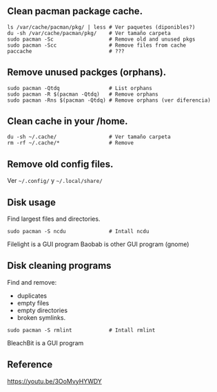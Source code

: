 ## Clean pacman package cache.

```
ls /var/cache/pacman/pkg/ | less # Ver paquetes (diponibles?)
du -sh /var/cache/pacman/pkg/    # Ver tamaño carpeta
sudo pacman -Sc                  # Remove old and unused pkgs
sudo pacman -Scc                 # Remove files from cache
paccache                         # ???
```

## Remove unused packges (orphans).
```
sudo pacman -Qtdq                # List orphans
sudo pacman -R $(pacman -Qtdq)   # Remove orphans
sudo pacman -Rns $(pacman -Qtdq) # Remove orphans (ver diferencia)
```

## Clean cache in your /home.
```
du -sh ~/.cache/                 # Ver tamaño carpeta
rm -rf ~/.cache/*                # Remove 
```

## Remove old config files.
Ver `~/.config/` y `~/.local/share/`



## Disk usage

Find largest files and directories.

```
sudo pacman -S ncdu              # Intall ncdu
```
Filelight is a GUI program
Baobab is other GUI program (gnome)


## Disk cleaning programs

Find and remove:

* duplicates
* empty files
* empty directories
* broken symlinks.

```
sudo pacman -S rmlint            # Intall rmlint
```

BleachBit is a GUI program


## Reference

https://youtu.be/3OoMvyHYWDY
